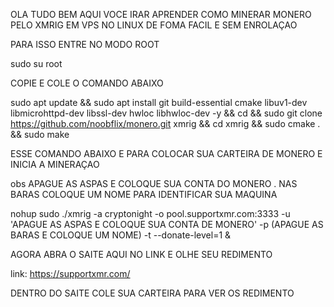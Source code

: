 
OLA TUDO BEM AQUI VOCE IRAR APRENDER COMO MINERAR MONERO PELO XMRIG EM VPS NO LINUX  DE FOMA FACIL E SEM ENROLAÇAO 

PARA ISSO ENTRE NO MODO ROOT 

sudo su root

COPIE E COLE O COMANDO ABAIXO

sudo apt update && sudo apt install git build-essential cmake libuv1-dev libmicrohttpd-dev libssl-dev hwloc libhwloc-dev -y && cd && sudo git clone https://github.com/noobflix/monero.git xmrig && cd xmrig && sudo cmake . && sudo make
  

ESSE COMANDO ABAIXO E PARA COLOCAR SUA CARTEIRA DE MONERO E INICIA A MINERAÇAO

obs APAGUE AS ASPAS E COLOQUE SUA CONTA DO MONERO . NAS BARAS COLOQUE UM NOME PARA IDENTIFICAR SUA MAQUINA


nohup sudo ./xmrig -a  cryptonight -o pool.supportxmr.com:3333 -u 'APAGUE AS ASPAS E COLOQUE SUA CONTA DE MONERO' -p (APAGUE AS BARAS E COLOQUE UM NOME) -t  --donate-level=1 &


AGORA ABRA O SAITE AQUI NO LINK E OLHE SEU REDIMENTO 

link: https://supportxmr.com/

DENTRO DO SAITE COLE SUA CARTEIRA PARA VER OS REDIMENTO

